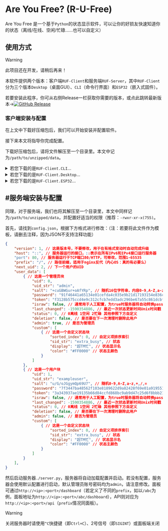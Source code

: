 # Are You Free? (R-U-Free)

Are You Free 是一个基于`Python`的状态显示软件，可以让你的好损友快速知道你的状态（离线/在线、空闲/忙碌……也可以自定义）

## 使用方式

> [!Warning]
>
> 此项目还在开发，请稍后再来！

本软件提供两个版本：客户端`RUF-Client`和服务端`RUF-Server`，其中`RUF-Client`分为三个版本`Desktop`（桌面GUI）、`CLI`（命令行界面）和`ESP32`（嵌入式固件）。

若要安装此程序，你可从右侧Release一栏获取你需要的版本，或点此跳转最新版本→[![GitHub Release](https://img.shields.io/github/v/release/TuanZiGit/R-U-Free?sort=date&display_name=release&style=for-the-badge&logo=github&label=%E6%9C%80%E6%96%B0%E7%89%88%E6%9C%AC&labelColor=blueviolet&color=blue)](https://github.com/TuanZiGit/R-U-Free/releases/latest)

### 客户端安装与配置

在上文中下载好压缩包后，我们可以开始安装并配置软件。

接下来本文将指导你完成配置。

下载好压缩包后，请将文件解压至一个目录里。本文中记为`/path/to/unzipped/data`。

<details>
	<summary>
        若您下载的是<code>RUF-Client.CLI</code>...
    </summary>
    首先，进入<code>/path/to/unzipped/data</code>，对于Linux用户，请正确配置好<code>cli.py</code>的权限为<code>-rwxr-xr-x(755)</code><br/>
    然后，使用<code>./cli.py init</code>初始化客户端（若您是第一次使用，也可直接运行<code>./cli.py</code>），它将在当前目录里创建<code>data</code>文件夹，并显示如下内容指导您进行初始化：<br/>
    <pre>[~] RUF-Client.CLI V1.0
[~] 初始化客户端中……
[~] 接下来，我们将用一个简单的向导指引您完成配置。
[~] 您也可以选择使用./cli.py init --config cli_config.json使用特定配置文件进行无人值守安装。
[?] 请设置服务器HTTP(S) API地址 > https://example.com/api
[#] API可用！
[?] 请在此配置你的令牌Token > RUF-1145141919810ABC
[#] Token有效！
[#] 下载个人配置完毕，现在为您显示可操作的命令……
[~] RUF-Client.CLI 命令帮助
[~] (省略）</pre><br/>
    初始化完毕后，可以通过使用<code>./cli.py set 状态值/ID</code>向服务器推送状态。<br/>
    更多指令可以通过<code>./cli.py help</code>获取。
</details>

<details>
	<summary>
        若您下载的是<code>RUF-Client.Desktop</code>...
    </summary>
    <code>Desktop</code>版只实现了Windows端，您可以直接双击运行<code>desktop.pyw</code>启动程序。
</details>

<details>
	<summary>
        若您下载的是<code>RUF-Client.ESP32</code>...
    </summary>
    这一版本程序适用于带有Wifi功能的ESP32，请使用Arduino IDE或支持<code>arduino-cli</code>的IDE打开<code>main.ino</code>，然后在Library Manager中导入<code>ESP8266WiFi</code>、<code>ESP8266HTTPClient</code>和<code>OneButton</code>，接着依据<code>Configure.sh</code>中的提示对<code>WiFi_SSIDs</code>、<code>WiFi_Passwords</code>、<code>Button_GPIOs</code>和<code>Button_Actions</code>四个数组、<code>RUF_Token</code>字符串以及<code>LED_GPIO</code>整数值完成配置，方可下载并运行。<br/>
    运行后，ESP32将开始按照设定的顺序在扫描到的WiFi中尝试连接，此时设定的LED灯慢闪，连接后将常亮，此时可通过设定的单击、双击和长按操作来向服务器推送状态。
</details>

## #服务端安装与配置

同理，对于服务端，我们也将其解压至一个目录里，本文中同样记为`/path/to/unzipped/data`，并配置好适当的权限（推荐：`-rwxr-xr-x(755)`。

首先，请找到`config.json`，根据下方格式进行修改：（注：若要将此文件作为模板，请删去注释，因为JSON不支持注释功能）

```json
{
    "version": 1, // 这是版本号，不要修改，用于在有格式变动时自动完成升级
    "host": "::", // 服务器运行的接口，::表示在所有IPv6和IPv4接口运行服务器
    "port": 80, // 服务器运行于TCP端口80/HTTP，可修改，范围1-65535
    "prefix": "/", // 路径前缀，适用于nginx反代（内心OS：真的有必要么）
    "next_uid": 2, // 下一个用户的UID
    "user_data": [
        { // 这是一个管理员块
            "uid": 0,
            "uid_str": "admin",
            "salt": "+cuGBWGur+oAfYRp", // 随机16位字符串，内容0-9,A-Z,a-z,+,/,=
            "password": "91f46441a65134e01cefda4c035e9b21d17193154e836c86c476d4bdf2e68167", // 密码的加盐哈希值
            "token": "f3128b575ccd4e9c312cfcb7edd3adc296be67a55c861dcbfe87ed03b5fa94bb", // Token的加盐哈希值
            "israw": false, // 通常用于人工配置，为true时服务器将自动转换password和token 注意：token为以"RUF-"加上一个八字节十六进制值
            "last_changed": -1590354886, // 最近一次状态更新时间Unix时间戳
            "status": 0, // 0离线 1空闲 2忙碌 其他参照下方自定义
            "deletion": false, // 是否要在下一次清理时删除此用户
            "admin": true, // 是否为管理员
            "custom": [
                { // 这是一个自定义状态块
                    "sorted_index": 0, // 自定义项排序索引
                    "sid_str": "extra_busy", // 状态
                    "display": "超TM忙", // 状态显示名
                    "color": "#FF0000" // 状态主颜色
                }
            ]
        },
        { // 这是一个用户块
            "uid": 1,
            "uid_str": "exampleuser",
            "salt": "u/G/oJGgymQp69U7", // 随机0-9,A-Z,a-z,+,/,=
            "password": "7f3447ba48562f103e8189622d9a82428f69e01a919551c246c2a8472e858380", // 密码的加盐哈希值
            "token": "3a343937ae19135b66d84ccfd868bc9ab9d47c25d6f8bbb21b072e59c438a5dd", // Token的加盐哈希值
            "israw": false, // 通常用于人工配置，为true时服务器将自动转换password和token 注意：token为以"RUF-"加上一个八字节十六进制值
            "last_changed": -1590354886, // 最近一次状态更新时间Unix时间戳
            "status": 0, // 0离线 1空闲 2忙碌 其他参照下方自定义
            "deletion": false, // 是否要在下一次清理时删除此用户
            "admin": false, // 是否为管理员
            "custom": [
                { // 这是一个自定义状态块
                    "sorted_index": 0, // 自定义项排序索引
                    "sid_str": "extra_busy", // 状态
                    "display": "超TM忙", // 状态显示名
                    "color": "#FF0000" // 状态主颜色
                }
            ]
        }
    ],
}
```

然后启动服务器`./server.py`，服务器将自动加载配置并启动。若没有配置，服务器会使用默认配置进行启动，默认管理员账号密码均为`admin`，请注意修改。面板可通过`http://<ip>:<port>/dashboard`（若定义了不同的`prefix`，如以`/abc`为例，面板地址为`http://<ip>:<port>/abc/dashboard`），API则对应为`http://<ip>:<port>/api`（`prefix`情况同面板）。

> [!Warning]
>
> 关闭服务器时请使用`^C`快捷键（即`Ctrl+C`）、2号信号（即`SIGINT`）或面板端关闭